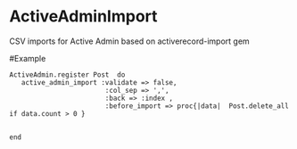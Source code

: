 # ActiveAdminImport
CSV imports for Active Admin based on activerecord-import gem


#Example
  
    ActiveAdmin.register Post  do
       active_admin_import :validate => false,
                            :col_sep => ',',
                            :back => :index ,
                            :before_import => proc{|data|  Post.delete_all  if data.count > 0 }
    
    
    end



